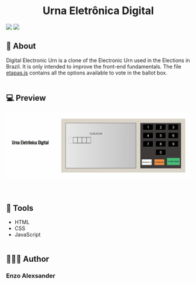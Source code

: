 <h1 align="center"><strong>Urna Eletrônica Digital</strong></h1>

![](https://img.shields.io/github/repo-size/EnzoAlexsander/urna-eletronica-digital) ![](https://img.shields.io/github/languages/top/EnzoAlexsander/urna-eletronica-digital)



## 📕 About

Digital Electronic Urn is a clone of the Electronic Urn used in the Elections in Brazil. It is only intended to improve the front-end fundamentals. The file [etapas.js](https://github.com/EnzoAlexsander/urna-eletronica-digital/blob/main/etapas.js) contains all the options available to vote in the ballot box.
<br><br>

## 💻 Preview

<div align="center">
    <img src="./src/images/gif.gif">
</div>
<br><br>

## 🔨 Tools


- HTML
- CSS
- JavaScript
<br><br>

## 🙋🏽‍♂️ Author


### Enzo Alexsander